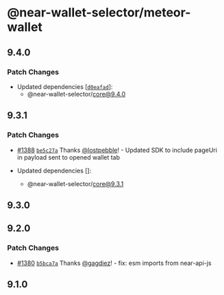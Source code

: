 # @near-wallet-selector/meteor-wallet

## 9.4.0

### Patch Changes

- Updated dependencies [[`d0eafad`](https://github.com/near/wallet-selector/commit/d0eafad960b1ccfc190224e32cc181bae1cd77bb)]:
  - @near-wallet-selector/core@9.4.0

## 9.3.1

### Patch Changes

- [#1388](https://github.com/near/wallet-selector/pull/1388) [`be5c27a`](https://github.com/near/wallet-selector/commit/be5c27ac171d81bdbf57030566155fdd07a19aec) Thanks [@lostpebble](https://github.com/lostpebble)! - Updated SDK to include pageUri in payload sent to opened wallet tab

- Updated dependencies []:
  - @near-wallet-selector/core@9.3.1

## 9.3.0

## 9.2.0

### Patch Changes

- [#1380](https://github.com/near/wallet-selector/pull/1380) [`b5bca7a`](https://github.com/near/wallet-selector/commit/b5bca7a66484686fad7c975b53b25fdd714421f5) Thanks [@gagdiez](https://github.com/gagdiez)! - fix: esm imports from near-api-js

## 9.1.0
